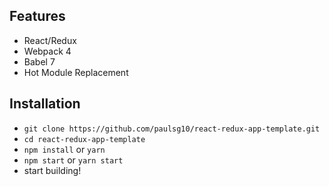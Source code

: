 ## Features

* React/Redux
* Webpack 4
* Babel 7
* Hot Module Replacement

## Installation

* `git clone https://github.com/paulsg10/react-redux-app-template.git`
* `cd react-redux-app-template`
* `npm install` or `yarn`
* `npm start` or `yarn start`
* start building!
